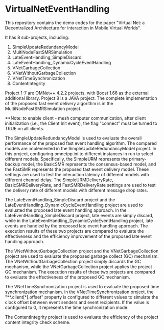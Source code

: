 # VirtualNetEventHandling

This repository contains the demo codes for the paper "Virtual Net: a Decentralized Architecture for Interaction in Mobile Virtual Worlds".

It has 8 sub-projects, including:
1. SimpleUpdateRedundancyModel
2. MultiNodeFastSMRSimulation
3. LateEventHandling_SimpleDiscard
4. LateEventHandling_DynamicCycleEventHandling
5. VNetGarbageCollection
6. VNetWithoutGarbageCollection
7. VNetTimeSynchronization
8. ContentIntegrity

Project 1-7 are OMNet++ 4.2.2 projects, with Boost 1.66 as the external additional library. Project 8 is a JAVA project. The complete implementation of the proposed fast event delivery algorithm is in the MultiNodeFastSMRSimulation project.

**Note: to enable client - mesh computer communication, after client initialization (i.e., the Client Init event), the flag "connect" must be turned to TRUE on all clients.

The SimpleUpdateRedundancyModel is used to evaluate the overall performance of the proposed fast event handling algorithm. The compared models are implemented in the SimpleUpdateRedundancyModel project. In this project, configuring omnetpp.ini to different instances in run to select different models. Specifically, the SimpleURM represents the primary-backup model, the BasicSMR represents the consensus-based model, and the FastSMR represents the proposed fast event delivery model. These settings are used to test the interaction latency of different models with different channel delay. The SimpleURMDeliveryRate, BasicSMRDeliveryRate, and FastSMRDeliveryRate settings are used to test the delivery rate of different models with different message drop rates.

The LateEventHandling_SimpleDiscard project and the LateEventHandling_DynamicCycleEventHandling project are used to evaluated the proposed late event handling approach. In the LateEventHandling_SimpleDiscard project, late events are simply discard, while in the LateEventHandling_DynamicCycleEventHandling project, late events are handled by the proposed late event handling approach. The execution results of these two projects are compared to evaluate the effectiveness and the efficiency improvement of the proposed late event handling approach.

The VNetWithoutGarbageCollection project and the VNetGarbageCollection project are used to evaluate the proposed garbage collect (GC) mechanism. The VNetWithoutGarbageCollection project simply discards the GC mechanism, while the VNetGarbageCollection project applies the project GC mechanism. The execution results of these two projects are compared to evaluate the effectiveness of the proposed GC mechanism.

The VNetTimeSynchronization project is used to evaluate the proposed time synchronization mechanism. In the VNetTimeSynchronization project, the "**.client[*].offset" property is configured to different values to simulate the clock offset between event senders and event recipients. If the value is configured to 0, it represents the time synchronization mode.

The ContentIntegrity project is used to evaluate the efficiency of the project content integrity check scheme.